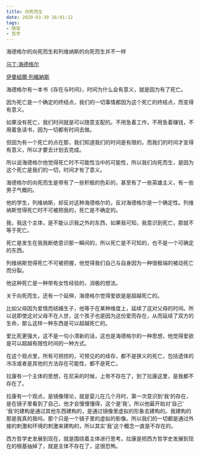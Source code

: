 ```yaml
---
title: 向死而生
date: 2020-03-30 16:01:12
tags:
- 随笔
- 哲学
---
```

海德格尔的向死而生和列维纳斯的向死而生并不一样

[马丁·海德格尔](https://zh.wikipedia.org/wiki/%E9%A9%AC%E4%B8%81%C2%B7%E6%B5%B7%E5%BE%B7%E6%A0%BC%E5%B0%94)

[伊曼紐爾·列維納斯](https://zh.wikipedia.org/zh-hans/%E4%BC%8A%E6%9B%BC%E7%B4%90%E7%88%BE%C2%B7%E5%88%97%E7%B6%AD%E7%B4%8D%E6%96%AF)

海德格尔有一本书《存在与时间》，时间为什么会有意义，就是因为有了死亡。

因为死亡是一个确定的终结点，我们的一切事情都因为这个死亡的终结点，而变得有意义。

如果没有死亡，我们时间就是可以随意支配的。不用急着工作，不用急着赚钱，不用着急读书，因为一切都有时间去做。

但因为有一个死亡的点在那，我们知道我们的时间是有限的，而我们的时间才变得有意义，所以才要去计划去完成。

所以说海德格尔他觉得死亡时不可能性当中的可能性，所以我们向死而生，是因为这个死亡是我们的一切，时间才有了意义。

海德格尔的向死而生是带有了一些积极的色彩的，甚至有了一些英雄主义，有一些男子气概的。

他的学生，列维纳斯，却反对这种海德格尔的，反对海德格尔是一个确定性。列维纳斯觉得死亡时不可被把我的，死亡是不确定的。

我，我这个主体，是不能认识我之外的东西，如果我可知，我意识到死亡，那就不等于死亡。

死亡是发生在我我断绝意识那一瞬间的，所以死亡是不可知的，也不是一个可确定的东西。

列维纳斯觉得死亡不可被把握，他觉得我们自己与自身因为一种很极端的被动死亡而分裂。

他这种死亡是一种带有女性经验的，消极的想法。

关于向死而生，还有一个延伸，海德格尔觉得爱欲是是超越死亡的。

比如父母因为爱情而结婚生子，他等于在某种维度上，延续了这对父母的时间。所以说即使这对父母不在人世，这个孩子也是因为这份爱而存在，从而延续了双方的生命，那么这样一种东西是可以超越死亡的。

爱比死更强大，这不是一句小清新的话，这也是海德格尔的一种思想，他觉得爱欲是可以超越有限性时间的一种方式。

在这个观点里，所有可把控的，可预见的的续存，都不是狭义的死亡，包括遗体的冷冻或者是其他的方法存在可能性，都不是死亡。

拉康有一个主体的思想，在尼采的时候，上帝不存在了，到了拉康这里，是我都不存在了。

拉康有一个观点，是镜像理论，就是婴儿在几个月时，第一次意识到’我‘的存在，是在镜子里看到了自己，他才会慢慢懂得，这个是’我‘。所以他最开始对’自己‘ ’我‘的建构是通过其他东西建构的，是通过镜像里虚拟的形象去建构的。我建构的那是我真的我吗，那个只是一个镜子里的虚拟的影像。所以我们的一切都是通过外接的刺激和环境的刺激来建构的，所以其实'我'这个概念一直是不存在的。

西方哲学史发展到现在，就是围绕着主体进行思考。拉康是把西方哲学史发展到现在的根基抽掉了，就是主体不存在了，这很恐怖。